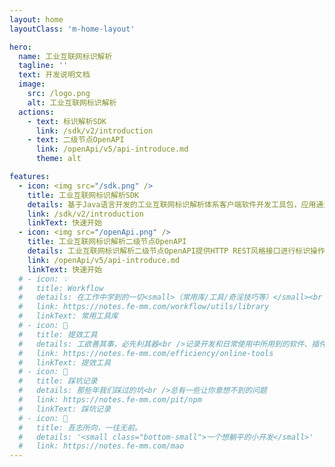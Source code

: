 ```yaml
---
layout: home
layoutClass: 'm-home-layout'

hero:
  name: 工业互联网标识解析
  tagline: ''
  text: 开发说明文档
  image:
    src: /logo.png
    alt: 工业互联网标识解析
  actions:
    - text: 标识解析SDK
      link: /sdk/v2/introduction
    - text: 二级节点OpenAPI
      link: /openApi/v5/api-introduce.md
      theme: alt

features:
  - icon: <img src="/sdk.png" />
    title: 工业互联网标识解析SDK
    details: 基于Java语言开发的工业互联网标识解析体系客户端软件开发工具包，应用通过集成 id-pointer-sdk，快速对接标识解析、标识注册、标识维护等功能服务.
    link: /sdk/v2/introduction
    linkText: 快速开始
  - icon: <img src="/openApi.png" />
    title: 工业互联网标识解析二级节点OpenAPI
    details: 工业互联网标识解析二级节点OpenAPI提供HTTP REST风格接口进行标识操作，所有操作都采用UTF-8编码以确保兼容性和易用性，便于其他系统接入.
    link: /openApi/v5/api-introduce.md
    linkText: 快速开始
  # - icon: 💡
  #   title: Workflow
  #   details: 在工作中学到的一切<small>（常用库/工具/奇淫技巧等）</small><br />配合 CV 大法来更好的摸鱼
  #   link: https://notes.fe-mm.com/workflow/utils/library
  #   linkText: 常用工具库
  # - icon: 🧰
  #   title: 提效工具
  #   details: 工欲善其事，必先利其器<br />记录开发和日常使用中所用到的软件、插件、扩展等
  #   link: https://notes.fe-mm.com/efficiency/online-tools
  #   linkText: 提效工具
  # - icon: 🐞
  #   title: 踩坑记录
  #   details: 那些年我们踩过的坑<br />总有一些让你意想不到的问题
  #   link: https://notes.fe-mm.com/pit/npm
  #   linkText: 踩坑记录
  # - icon: 💯
  #   title: 吾志所向，一往无前。
  #   details: '<small class="bottom-small">一个想躺平的小开发</small>'
  #   link: https://notes.fe-mm.com/mao
---
```


<style>
/*爱的魔力转圈圈*/
.m-home-layout .image-src:hover {
  transform: translate(-50%, -50%) rotate(666turn);
  transition: transform 59s 1s cubic-bezier(0.3, 0, 0.8, 1);
}

.m-home-layout .details small {
  opacity: 0.8;
}

.m-home-layout .bottom-small {
  display: block;
  margin-top: 2em;
  text-align: right;
}
.link-text-value {
  color: #00a98e !important;
}
</style>

